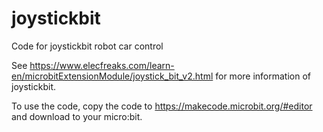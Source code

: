 # joystickbit
Code for joystickbit robot car control

See https://www.elecfreaks.com/learn-en/microbitExtensionModule/joystick_bit_v2.html for more information of joystickbit.

To use the code, copy the code to https://makecode.microbit.org/#editor and download to your micro:bit.
